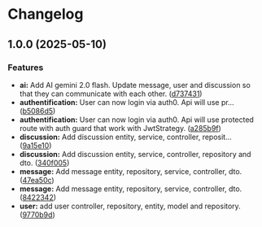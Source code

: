 # Changelog

## 1.0.0 (2025-05-10)


### Features

* **ai:** Add AI gemini 2.0 flash. Update message, user and discussion so that they can communicate with each other. ([d737431](https://github.com/LucasBertaud/MyChatgptemini/commit/d737431b28c65a842fdd4c9bd5f5c2af602467b8))
* **authentification:** User can now login via auth0. Api will use pr… ([b5086d5](https://github.com/LucasBertaud/MyChatgptemini/commit/b5086d58d23c9734bdcea30d8a1cb4b4c1f98046))
* **authentification:** User can now login via auth0. Api will use protected route with auth guard that work with JwtStrategy. ([a285b9f](https://github.com/LucasBertaud/MyChatgptemini/commit/a285b9f8ed409a899c79afeefabd4e6887abd94c))
* **discussion:** Add discussion entity, service, controller, reposit… ([9a15e10](https://github.com/LucasBertaud/MyChatgptemini/commit/9a15e10729c94afc87bb41f89f33e2e978ac285d))
* **discussion:** Add discussion entity, service, controller, repository and dto. ([340f005](https://github.com/LucasBertaud/MyChatgptemini/commit/340f005c1b97d25948001af9e237697486f1df8e))
* **message:** Add message entity, repository, service, controller, dto. ([47ea50c](https://github.com/LucasBertaud/MyChatgptemini/commit/47ea50c6e324a3c95e1663cf074df7160d9c86a1))
* **message:** Add message entity, repository, service, controller, dto. ([8422342](https://github.com/LucasBertaud/MyChatgptemini/commit/84223421bfa1909e02f6f8427631f699c7a78687))
* **user:** add user controller, repository, entity, model and repository. ([9770b9d](https://github.com/LucasBertaud/MyChatgptemini/commit/9770b9dda15af84a95c6d7f4b1360806bc74f602))
